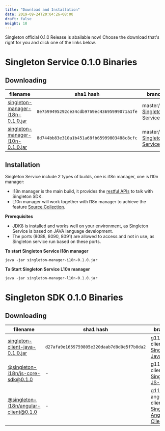 ```yaml
---
title: "Download and Installation"
date: 2019-09-24T20:04:26+08:00
draft: false
Weight: 10
---
```


Singleton official 0.1.0 Release is abailable now! Choose the download that's right for you and click one of the links below.

Singleton Service 0.1.0 Binaries
================================

Downloading
-----------

filename | sha1 hash | branch/tag
-------- | --- | ------
[singleton-manager-i18n-0.1.0.jar](http://repo1.maven.org/maven2/com/vmware/singleton/singleton-manager-i18n/0.1.0/singleton-manager-i18n-0.1.0.jar) | `8e7599495292ce34cdb9769ec43695999071a1fe` | master/[v0.1.0-Singleton-Service](https://github.com/vmware/singleton/releases/tag/v0.1.0-Singleton-Service)
[singleton-manager-l10n-0.1.0.jar](http://repo1.maven.org/maven2/com/vmware/singleton/singleton-manager-l10n/0.1.0/singleton-manager-l10n-0.1.0.jar) | `8d744bb83e310a1b451a68fb65999803488c8cfc` | master/[v0.1.0-Singleton-Service](https://github.com/vmware/singleton/releases/tag/v0.1.0-Singleton-Service)

Installation
------------

Singleton Service include 2 types of builds, one is i18n manager, one is l10n manager:

* I18n manager is the main build, it provides the [restful APIs](https://vmware.github.io/singleton/docs/overview/singleton-service/singleton-service-apis/) to talk with Singleton SDK.
* L10n manager will work together with I18n manager to achieve the feature [Source Collection](https://vmware.github.io/singleton/docs/overview/singleton-service/configurations/enable-source-collection/).

**Prerequisites**

* [JDK8](https://www.oracle.com/technetwork/java/javase/downloads/jdk8-downloads-2133151.html) is installed and works well on your environment, as Singleton Service is based on JAVA language development.
* The ports (8088, 8090, 8091) are allowed to access and not in use, as Singleton service run based on these ports.

**To start Singleton Service I18n manager**
```
java -jar singleton-manager-i18n-0.1.0.jar
```
**To Start Singleton Service L10n manager**
```
java -jar singleton-manager-l10n-0.1.0.jar
```

Singleton SDK 0.1.0 Binaries
============================

Downloading
-----------

filename | sha1 hash | branch/tag
-------- | --- | ------
[singleton-client-java-0.1.0.jar ](http://repo1.maven.org/maven2/com/vmware/singleton/singleton-client-java/0.1.0/singleton-client-java-0.1.0.jar) | `d27afa9e1659759805e320daab7d8d0e5f7b8da2` | g11n-java-client/[v0.1.0-Singleton-Java-Client](https://github.com/vmware/singleton/releases/tag/v0.1.0-Singleton-Java-Client)
[@singleton-i18n/js-core-sdk@0.1.0](https://www.npmjs.com/package/@singleton-i18n/js-core-sdk/v/0.1.0) | - | g11n-js-client/[v0.1.0-Singleton-JS-Client](https://github.com/vmware/singleton/releases/tag/v0.1.0-Singleton-JS-Client)
[@singleton-i18n/angular-client@0.1.0](https://www.npmjs.com/package/@singleton-i18n/angular-client/v/0.1.0) | - | g11n-angular-client/[v0.1.0-Singleton-Angular-Client](https://github.com/vmware/singleton/releases/tag/v0.1.0-Singleton-Angular-Client)

